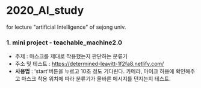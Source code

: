 # 2020_AI_study
for lecture "artificial Intelligence" of sejong univ.
 
### 1. mini project - teachable_machine2.0
- 주제 : 마스크를 제대로 착용했는지 판단하는 분류기
- 주소 및 테스트 : https://determined-leavitt-1f2fa8.netlify.com/
- **사용법** : 'start'버튼을 누르고 10초 정도 기다린다. 카메라, 마이크 허용에 확인해주고 마스크 착용 위치에 따라 분류기가 올바른 메시지를 던지는지 테스트.
